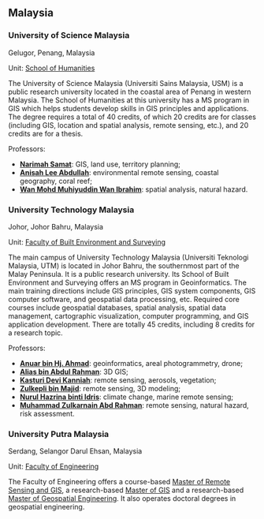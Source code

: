 ## Malaysia

### University of Science Malaysia

Gelugor, Penang, Malaysia

Unit: [School of Humanities](https://humanities.usm.my/index.php/postgraduate-h/master-of-science-geographical-information-science)

The University of Science Malaysia (Universiti Sains Malaysia, USM) is a public research university located in the coastal area of Penang in western Malaysia. The School of Humanities at this university has a MS program in GIS which helps students develop skills in GIS principles and applications. The degree requires a total of 40 credits, of which 20 credits are for classes (including GIS, location and spatial analysis, remote sensing, etc.), and 20 credits are for a thesis.

Professors:
- **[Narimah Samat](https://humanities.usm.my/index.php/geography/dr-narimah-samat)**: GIS, land use, territory planning;
- **[Anisah Lee Abdullah](https://humanities.usm.my/index.php/geography/dr-anisah-lee-abdullah)**: environmental remote sensing, coastal geography, coral reef;
- **[Wan Mohd Muhiyuddin Wan Ibrahim](https://humanities.usm.my/index.php/geography/dr-wan-mohd-muhiyuddin-wan-ibrahim)**: spatial analysis, natural hazard.

### University Technology Malaysia

Johor, Johor Bahru, Malaysia

Unit: [Faculty of Built Environment and Surveying](https://builtsurvey.utm.my/academic/master-of-science-geoinformatics/)

The main campus of University Technology Malaysia (Universiti Teknologi Malaysia, UTM) is located in Johor Bahru, the southernmost part of the Malay Peninsula. It is a public research university. Its School of Built Environment and Surveying offers an MS program in Geoinformatics. The main training directions include GIS principles, GIS system components, GIS computer software, and geospatial data processing, etc. Required core courses include geospatial databases, spatial analysis, spatial data management, cartographic visualization, computer programming, and GIS application development. There are totally 45 credits, including 8 credits for a research topic.

Professors:
- **[Anuar bin Hj. Ahmad](http://people.utm.my/anuarahmad/)**: geoinformatics, areal photogrammetry, drone;
- **[Alias bin Abdul Rahman](https://people.utm.my/alias/)**: 3D GIS;
- **[Kasturi Devi Kanniah](http://people.utm.my/kasturidevikanniah)**: remote sensing, aerosols, vegetation;
- **[Zulkepli bin Majid](http://people.utm.my/zulkeplimajid/)**: remote sensing, 3D modeling;
- **[Nurul Hazrina binti Idris](http://people.utm.my/nurulhazrina)**: climate change, marine remote sensing;
- **[Muhammad Zulkarnain Abd Rahman](https://builtsurvey.utm.my/geoinfo-staff/)**: remote sensing, natural hazard, risk assessment.

### University Putra Malaysia

Serdang, Selangor Darul Ehsan, Malaysia

Unit: [Faculty of Engineering](https://eng.upm.edu.my/)

The Faculty of Engineering offers a course-based [Master of Remote Sensing and GIS](https://eng.upm.edu.my/upload/dokumen/20201008161353KAW_Master_of_Remote_Sensing_and_GIS_GIS.pdf), a research-based [Master of GIS](https://eng.upm.edu.my/content/geographic_information_system_gis-37181) and a research-based [Master of Geospatial Engineering](https://eng.upm.edu.my/content/geospatial_engineering-37183). It also operates doctoral degrees in geospatial engineering.
